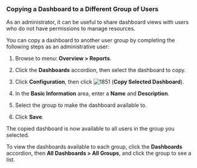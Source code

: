 ### Copying a Dashboard to a Different Group of Users

As an administrator, it can be useful to share dashboard views with
users who do not have permissions to manage resources.

You can copy a dashboard to another user group by completing the
following steps as an administrative user:

1.  Browse to menu: **Overview > Reports**.

2.  Click the **Dashboards** accordion, then select the dashboard to
    copy.

3.  Click **Configuration**, then click
    ![1851](../images/1851.png) (**Copy Selected Dashboard**).

4.  In the **Basic Information** area, enter a **Name** and
    **Description**.

5.  Select the group to make the dashboard available to.

6.  Click **Save**.

The copied dashboard is now available to all users in the group you
selected.

To view the dashboards available to each group, click the **Dashboards**
accordion, then **All Dashboards > All Groups**, and click the group to
see a list.
